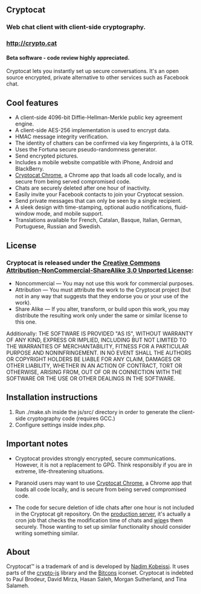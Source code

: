 ## Cryptocat
### Web chat client with client-side cryptography.
### http://crypto.cat
#### Beta software - code review highly appreciated.

Cryptocat lets you instantly set up secure conversations. It's an open source encrypted, private alternative to other services such as Facebook chat.

## Cool features
* A client-side 4096-bit Diffie-Hellman-Merkle public key agreement engine.
* A client-side AES-256 implementation is used to encrypt data.
* HMAC message integrity verification.
* The identity of chatters can be confirmed via key fingerprints, à la OTR.
* Uses the Fortuna secure pseudo-randomness generator.
* Send encrypted pictures.
* Includes a mobile website compatible with iPhone, Android and BlackBerry.
* [Cryptocat Chrome](https://chrome.google.com/webstore/detail/gonbigodpnfghidmnphnadhepmbabhij), a Chrome app that loads all code locally, and is secure from being served compromised code.
* Chats are securely deleted after one hour of inactivity.
* Easily invite your Facebook contacts to join your Cryptocat session.
* Send private messages that can only be seen by a single recipient.
* A sleek design with time-stamping, optional audio notifications, fluid-window mode, and mobile support.
* Translations available for French, Catalan, Basque, Italian, German, Portuguese, Russian and Swedish.

## License
### Cryptocat is released under the [Creative Commons Attribution-NonCommercial-ShareAlike 3.0 Unported License](http://creativecommons.org/licenses/by-nc-sa/3.0/):
* Noncommercial — You may not use this work for commercial purposes.
* Attribution — You must attribute the work to the Cryptocat project (but not in any way that suggests that they endorse you or your use of the work).
* Share Alike — If you alter, transform, or build upon this work, you may distribute the resulting work only under the same or similar license to this one.

Additionally:
THE SOFTWARE IS PROVIDED "AS IS", WITHOUT WARRANTY OF ANY KIND,
EXPRESS OR IMPLIED, INCLUDING BUT NOT LIMITED TO THE WARRANTIES OF
MERCHANTABILITY, FITNESS FOR A PARTICULAR PURPOSE AND
NONINFRINGEMENT. IN NO EVENT SHALL THE AUTHORS OR COPYRIGHT HOLDERS BE
LIABLE FOR ANY CLAIM, DAMAGES OR OTHER LIABILITY, WHETHER IN AN ACTION
OF CONTRACT, TORT OR OTHERWISE, ARISING FROM, OUT OF OR IN CONNECTION
WITH THE SOFTWARE OR THE USE OR OTHER DEALINGS IN THE SOFTWARE.

## Installation instructions
1. Run ./make.sh inside the js/src/ directory in order to generate the client-side cryptography code (requires GCC.)
2. Configure settings inside index.php.

## Important notes
* Cryptocat provides strongly encrypted, secure communications. However, it is not a replacement to GPG. Think responsibly if you are in extreme, life-threatening situations.

* Paranoid users may want to use [Cryptocat Chrome](https://chrome.google.com/webstore/detail/gonbigodpnfghidmnphnadhepmbabhij), a Chrome app that loads all code locally, and is secure from being served compromised code.

* The code for secure deletion of idle chats after one hour is not included in the Cryptocat git repository. On the [production server](https://crypto.cat), it's actually a cron job that checks the modification time of chats and [wipe](http://linux.die.net/man/1/wipe)s them securely. Those wanting to set up similar functionality should consider writing something similar.

## About
Cryptocat™ is a trademark of and is developed by [Nadim Kobeissi](http://nadim.cc). It uses parts of the [crypto-js](http://code.google.com/p/crypto-js/) library and the [Bitcons](http://somerandomdude.com/work/bitcons/) iconset. Cryptocat is indebted to Paul Brodeur, David Mirza, Hasan Saleh, Morgan Sutherland, and Tina Salameh.